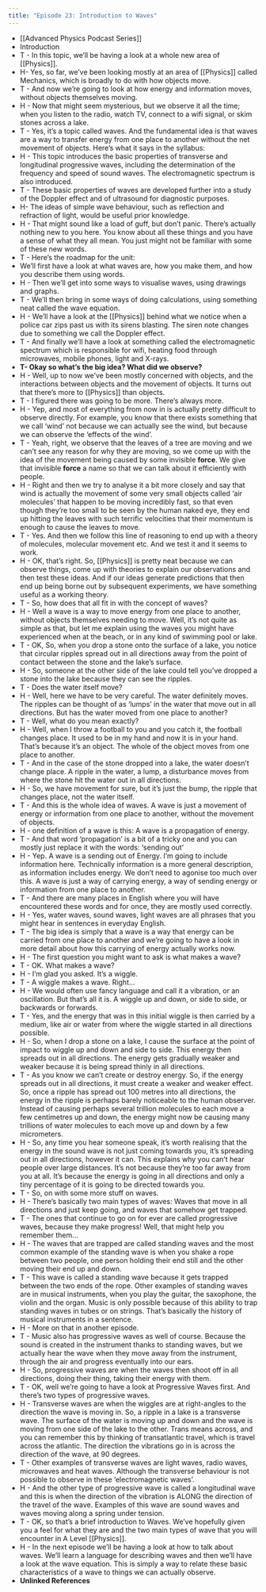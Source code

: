 ```yaml
---
title: "Episode 23: Introduction to Waves"
---
```


- [[Advanced Physics Podcast Series]]<span id='OL8yCawOH'/>
- Introduction<span id='S4fU_AidD'/>
- T - In this topic, we’ll be having a look at a whole new area of [[Physics]].<span id='o5ZGEd7pg'/>
- H- Yes, so far, we’ve been looking mostly at an area of [[Physics]] called Mechanics, which is broadly to do with how objects move.<span id='RYDPnmNkG'/>
- T - And now we’re going to look at how energy and information moves, without objects themselves moving.<span id='0CMyiZtvr'/>
- H - Now that might seem mysterious, but we observe it all the time; when you listen to the radio, watch TV, connect to a wifi signal, or skim stones across a lake.<span id='u0efbsvU-'/>
- T - Yes, it’s a topic called waves. And the fundamental idea is that waves are a way to transfer energy from one place to another without the net movement of objects. Here’s what it says in the syllabus:<span id='cBCY-iLFd'/>
- H - This topic introduces the basic properties of transverse and longitudinal progressive waves, including the determination of the frequency and speed of sound waves. The electromagnetic spectrum is also introduced.<span id='7rQl5OXJI'/>
- T - These basic properties of waves are developed further into a study of the Doppler effect and of ultrasound for diagnostic purposes.<span id='rNApQGf1Z'/>
- H- The ideas of simple wave behaviour, such as reflection and refraction of light, would be useful prior knowledge.<span id='7Su-5FWp0'/>
- H - That might sound like a load of guff, but don’t panic. There’s actually nothing new to you here. You know about all these things and you have a sense of what they all mean. You just might not be familiar with some of these new words.<span id='Gf_AbF-Cx'/>
- T - Here’s the roadmap for the unit:<span id='inQOJZJtx'/>
- We’ll first have a look at what waves are, how you make them, and how you describe them using words.<span id='yXfAe8Fo3'/>
- H - Then we’ll get into some ways to visualise waves, using drawings and graphs.<span id='0_SP1-e2P'/>
- T - We’ll then bring in some ways of doing calculations, using something neat called the wave equation.<span id='r3rnWYK8V'/>
- H - We’ll have a look at the [[Physics]] behind what we notice when a police car zips past us with its sirens blasting. The siren note changes due to something we call the Doppler effect.<span id='ZFNXWNKB6'/>
- T - And finally we’ll have a look at something called the electromagnetic spectrum which is responsible for wifi, heating food through microwaves, mobile phones, light and X-rays.<span id='xsvVrt2Yy'/>
- **T- Okay so what’s the big idea? What did we observe?**<span id='QHQI8uLf-'/>
- H - Well, up to now we’ve been mostly concerned with objects, and the interactions between objects and the movement of objects. It turns out that there’s more to [[Physics]] than objects.<span id='fd5-Y85am'/>
- T - I figured there was going to be more. There’s always more.<span id='5_Uo3mxUF'/>
- H - Yep, and most of everything from now in is actually pretty difficult to observe directly. For example, you know that there exists something that we call ‘wind’ not because we can actually see the wind, but because we can observe the ‘effects of the wind’.<span id='IFMDdl16d'/>
- T - Yeah, right, we observe that the leaves of a tree are moving and we can’t see any reason for why they are moving, so we come up with the idea of the movement being caused by some invisible **force**. We give that invisible **force** a name so that we can talk about it efficiently with people.<span id='kLDc7muxS'/>
- H - Right and then we try to analyse it a bit more closely and say that wind is actually the movement of some very small objects called ‘air molecules’ that happen to be moving incredibly fast, so that even though they’re too small to be seen by the human naked eye, they end up hitting the leaves with such terrific velocities that their momentum is enough to cause the leaves to move.<span id='HioBeRocE'/>
- T - Yes. And then we follow this line of reasoning to end up with a theory of molecules, molecular movement etc. And we test it and it seems to work.<span id='82wOqPmwo'/>
- H - OK, that’s right. So, [[Physics]] is pretty neat because we can observe things, come up with theories to explain our observations and then test these ideas. And if our ideas generate predictions that then end up being borne out by subsequent experiments, we have something useful as a working theory.<span id='4bwnTzShi'/>
- T - So, how does that all fit in with the concept of waves?<span id='CbfwzrHHK'/>
- H - Well a wave is a way to move energy from one place to another, without objects themselves needing to move. Well, it’s not quite as simple as that, but let me explain using the waves you might have experienced when at the beach, or in any kind of swimming pool or lake.<span id='v0WqnNJHS'/>
- T - OK, So, when you drop a stone onto the surface of a lake, you notice that circular ripples spread out in all directions away from the point of contact between the stone and the lake’s surface.<span id='SBtOyxXn_'/>
- H - So, someone at the other side of the lake could tell you’ve dropped a stone into the lake because they can see the ripples.<span id='1SKY2fqEI'/>
- T - Does the water itself move?<span id='4X5i9Y1KZ'/>
- H - Well, here we have to be very careful. The water definitely moves. The ripples can be thought of as ‘lumps’ in the water that move out in all directions. But has the water moved from one place to another?<span id='RZps82q2z'/>
- T - Well, what do you mean exactly?<span id='RUQd59d1q'/>
- H - Well, when I throw a football to you and you catch it, the football changes place. It used to be in my hand and now it is in your hand. That’s because it’s an object. The whole of the object moves from one place to another.<span id='sUQCBC6Fh'/>
- T - And in the case of the stone dropped into a lake, the water doesn’t change place. A ripple in the water, a lump, a disturbance moves from where the stone hit the water out in all directions.<span id='rrQdd3Apm'/>
- H - So, we have movement for sure, but it’s just the bump, the ripple that changes place, not the water itself.<span id='RRcArvmoI'/>
- T - And this is the whole idea of waves. A wave is just a movement of energy or information from one place to another, without the movement of objects.<span id='MXIDyCpWH'/>
- H - one definition of a wave is this: A wave is a propagation of energy.<span id='_3Hp07khU'/>
- T - And that word ‘propagation’ is a bit of a tricky one and you can mostly just replace it with the words: ‘sending out’<span id='SFC0qCZNI'/>
- H - Yep. A wave is a sending out of Energy. I’m going to include information here. Technically information is a more general description, as information includes energy. We don’t need to agonise too much over this. A wave is just a way of carrying energy, a way of sending energy or information from one place to another.<span id='8wUXBGD6U'/>
- T - And there are many places in English where you will have encountered these words and for once, they are mostly used correctly.<span id='YTLArX1uI'/>
- H - Yes, water waves, sound waves, light waves are all phrases that you might hear in sentences in everyday English.<span id='W1eytdRlH'/>
- T - The big idea is simply that a wave is a way that energy can be carried from one place to another and we’re going to have a look in more detail about how this carrying of energy actually works now.<span id='zkLTj-nEW'/>
- H - The first question you might want to ask is what makes a wave?<span id='__PU8mVoi'/>
- T - OK. What makes a wave?<span id='3H5VzwLe8'/>
- H - I’m glad you asked. It’s a wiggle.<span id='0OeSwIZV7'/>
- T - A wiggle makes a wave. Right…<span id='Pp9t_3C3R'/>
- H - We would often use fancy language and call it a vibration, or an oscillation. But that’s all it is. A wiggle up and down, or side to side, or backwards or forwards.<span id='Z3SBDHshm'/>
- T - Yes, and the energy that was in this initial wiggle is then carried by a medium, like air or water from where the wiggle started in all directions possible.<span id='3m_3OJxOm'/>
- H - So, when I drop a stone on a lake, I cause the surface at the point of impact to wiggle up and down and side to side. This energy then spreads out in all directions. The energy gets gradually weaker and weaker because it is being spread thinly in all directions.<span id='KSiNvdLg5'/>
- T - As you know we can’t create or destroy energy. So, if the energy spreads out in all directions, it must create a weaker and weaker effect. So, once a ripple has spread out 100 metres into all directions, the energy in the ripple is perhaps barely noticeable to the human observer. Instead of causing perhaps several trillion molecules to each move a few centimetres up and down, the energy might now be causing many trillions of water molecules to each move up and down by a few micrometers.<span id='CuVCB46bi'/>
- H - So, any time you hear someone speak, it’s worth realising that the energy in the sound wave is not just coming towards you, it’s spreading out in all directions, however it can. This explains why you can’t hear people over large distances. It’s not because they’re too far away from you at all. It’s because the energy is going in all directions and only a tiny percentage of it is going to be directed towards you.<span id='OkeBaWKuF'/>
- T - So, on with some more stuff on waves.<span id='Q1ixz7PTl'/>
- H - There’s basically two main types of waves: Waves that move in all directions and just keep going, and waves that somehow get trapped.<span id='_3ZX3UIG5'/>
- T - The ones that continue to go on for ever are called progressive waves, because they make progress! Well, that might help you remember them…<span id='7JZKcI-aV'/>
- H - The waves that are trapped are called standing waves and the most common example of the standing wave is when you shake a rope between two people, one person holding their end still and the other moving their end up and down.<span id='2TlW6tZzC'/>
- T - This wave is called a standing wave because it gets trapped between the two ends of the rope. Other examples of standing waves are in musical instruments, when you play the guitar, the saxophone, the violin and the organ. Music is only possible because of this ability to trap standing waves in tubes or on strings. That’s basically the history of musical instruments in a sentence.<span id='tdWATXpN1'/>
- H - More on that in another episode.<span id='G8jqr6PPV'/>
- T - Music also has progressive waves as well of course. Because the sound is created in the instrument thanks to standing waves, but we actually hear the wave when they move away from the instrument, through the air and progress eventually into our ears.<span id='DIpgYMlNq'/>
- H - So, progressive waves are when the waves then shoot off in all directions, doing their thing, taking their energy with them.<span id='ImlTEwObt'/>
- T - OK, well we’re going to have a look at Progressive Waves first. And there’s two types of progressive waves.<span id='bXhiuAzHV'/>
- H - Transverse waves are when the wiggles are at right-angles to the direction the wave is moving in. So, a ripple in a lake is a transverse wave. The surface of the water is moving up and down and the wave is moving from one side of the lake to the other. Trans means across, and you can remember this by thinking of transatlantic travel, which is travel across the atlantic. The direction the vibrations go in is across the direction of the wave, at 90 degrees.<span id='Tp84_-dnv'/>
- T - Other examples of transverse waves are light waves, radio waves, microwaves and heat waves. Although the transverse behaviour is not possible to observe in these ‘electromagnetic waves’.<span id='NphRGtdgZ'/>
- H - And the other type of progressive wave is called a longitudinal wave and this is when the direction of the vibration is ALONG the direction of the travel of the wave. Examples of this wave are sound waves and waves moving along a spring under tension.<span id='Q99cM-vFr'/>
- T - OK, so that’s a brief introduction to Waves. We’ve hopefully given you a feel for what they are and the two main types of wave that you will encounter in A Level [[Physics]].<span id='gsa4p-e5x'/>
- H - In the next episode we’ll be having a look at how to talk about waves. We’ll learn a language for describing waves and then we’ll have a look at the wave equation. This is simply a way to relate these basic characteristics of a wave to things we can actually observe.<span id='knAMKdhKR'/>
- **Unlinked References**<span id='6ZtW0QEOJ'/>
